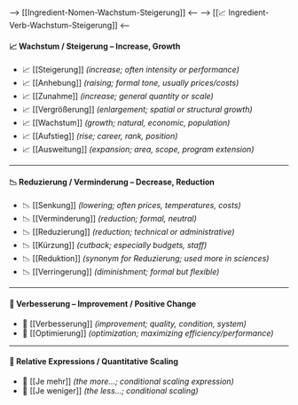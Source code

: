 
--> [[Ingredient-Nomen-Wachstum-Steigerung]] <--
--> [[📈 Ingredient-Verb-Wachstum-Steigerung]] <--

#### 📈 Wachstum / Steigerung – Increase, Growth
- 📈 [[Steigerung]] *(increase; often intensity or performance)*
- 📈 [[Anhebung]] *(raising; formal tone, usually prices/costs)*
- 📈 [[Zunahme]] *(increase; general quantity or scale)*
- 📈 [[Vergrößerung]] *(enlargement; spatial or structural growth)*
- 📈 [[Wachstum]] *(growth; natural, economic, population)*
- 📈 [[Aufstieg]] *(rise; career, rank, position)*  
- 📈 [[Ausweitung]] *(expansion; area, scope, program extension)*

---

#### 📉 Reduzierung / Verminderung – Decrease, Reduction

- 📉 [[Senkung]] *(lowering; often prices, temperatures, costs)*
- 📉 [[Verminderung]] *(reduction; formal, neutral)*
- 📉 [[Reduzierung]] *(reduction; technical or administrative)*
- 📉 [[Kürzung]] *(cutback; especially budgets, staff)*
- 📉 [[Reduktion]] *(synonym for Reduzierung; used more in sciences)*
- 📉 [[Verringerung]] *(diminishment; formal but flexible)*

---

#### 🎯 Verbesserung – Improvement / Positive Change

- 🎯 [[Verbesserung]] *(improvement; quality, condition, system)*
- 🎯 [[Optimierung]] *(optimization; maximizing efficiency/performance)*

---

#### 🧠 Relative Expressions / Quantitative Scaling

- 🔄 [[Je mehr]] *(the more...; conditional scaling expression)*
- 🔄 [[Je weniger]] *(the less...; conditional scaling)*